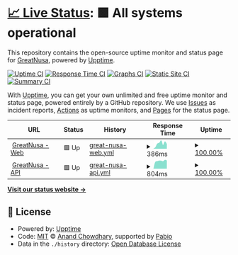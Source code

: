 # [📈 Live Status](https://greatnusa.github.io/upptime): <!--live status--> **🟩 All systems operational**

This repository contains the open-source uptime monitor and status page for [GreatNusa](https://greatnusa.com), powered by [Upptime](https://github.com/upptime/upptime).

[![Uptime CI](https://github.com/greatnusa/upptime/workflows/Uptime%20CI/badge.svg)](https://github.com/greatnusa/upptime/actions?query=workflow%3A%22Uptime+CI%22)
[![Response Time CI](https://github.com/greatnusa/upptime/workflows/Response%20Time%20CI/badge.svg)](https://github.com/greatnusa/upptime/actions?query=workflow%3A%22Response+Time+CI%22)
[![Graphs CI](https://github.com/greatnusa/upptime/workflows/Graphs%20CI/badge.svg)](https://github.com/greatnusa/upptime/actions?query=workflow%3A%22Graphs+CI%22)
[![Static Site CI](https://github.com/greatnusa/upptime/workflows/Static%20Site%20CI/badge.svg)](https://github.com/greatnusa/upptime/actions?query=workflow%3A%22Static+Site+CI%22)
[![Summary CI](https://github.com/greatnusa/upptime/workflows/Summary%20CI/badge.svg)](https://github.com/greatnusa/upptime/actions?query=workflow%3A%22Summary+CI%22)

With [Upptime](https://upptime.js.org), you can get your own unlimited and free uptime monitor and status page, powered entirely by a GitHub repository. We use [Issues](https://github.com/greatnusa/upptime/issues) as incident reports, [Actions](https://github.com/greatnusa/upptime/actions) as uptime monitors, and [Pages](https://greatnusa.github.io/upptime) for the status page.

<!--start: status pages-->
<!-- This summary is generated by Upptime (https://github.com/upptime/upptime) -->
<!-- Do not edit this manually, your changes will be overwritten -->
<!-- prettier-ignore -->
| URL | Status | History | Response Time | Uptime |
| --- | ------ | ------- | ------------- | ------ |
| <img alt="" src="https://icons.duckduckgo.com/ip3/www.greatnusa.com.ico" height="13"> [GreatNusa - Web](https://www.greatnusa.com) | 🟩 Up | [great-nusa-web.yml](https://github.com/greatnusa/upptime/commits/HEAD/history/great-nusa-web.yml) | <details><summary><img alt="Response time graph" src="./graphs/great-nusa-web/response-time-week.png" height="20"> 386ms</summary><br><a href="https://greatnusa.github.io/upptime/history/great-nusa-web"><img alt="Response time 1302" src="https://img.shields.io/endpoint?url=https%3A%2F%2Fraw.githubusercontent.com%2Fgreatnusa%2Fupptime%2FHEAD%2Fapi%2Fgreat-nusa-web%2Fresponse-time.json"></a><br><a href="https://greatnusa.github.io/upptime/history/great-nusa-web"><img alt="24-hour response time 340" src="https://img.shields.io/endpoint?url=https%3A%2F%2Fraw.githubusercontent.com%2Fgreatnusa%2Fupptime%2FHEAD%2Fapi%2Fgreat-nusa-web%2Fresponse-time-day.json"></a><br><a href="https://greatnusa.github.io/upptime/history/great-nusa-web"><img alt="7-day response time 386" src="https://img.shields.io/endpoint?url=https%3A%2F%2Fraw.githubusercontent.com%2Fgreatnusa%2Fupptime%2FHEAD%2Fapi%2Fgreat-nusa-web%2Fresponse-time-week.json"></a><br><a href="https://greatnusa.github.io/upptime/history/great-nusa-web"><img alt="30-day response time 1302" src="https://img.shields.io/endpoint?url=https%3A%2F%2Fraw.githubusercontent.com%2Fgreatnusa%2Fupptime%2FHEAD%2Fapi%2Fgreat-nusa-web%2Fresponse-time-month.json"></a><br><a href="https://greatnusa.github.io/upptime/history/great-nusa-web"><img alt="1-year response time 1302" src="https://img.shields.io/endpoint?url=https%3A%2F%2Fraw.githubusercontent.com%2Fgreatnusa%2Fupptime%2FHEAD%2Fapi%2Fgreat-nusa-web%2Fresponse-time-year.json"></a></details> | <details><summary><a href="https://greatnusa.github.io/upptime/history/great-nusa-web">100.00%</a></summary><a href="https://greatnusa.github.io/upptime/history/great-nusa-web"><img alt="All-time uptime 99.89%" src="https://img.shields.io/endpoint?url=https%3A%2F%2Fraw.githubusercontent.com%2Fgreatnusa%2Fupptime%2FHEAD%2Fapi%2Fgreat-nusa-web%2Fuptime.json"></a><br><a href="https://greatnusa.github.io/upptime/history/great-nusa-web"><img alt="24-hour uptime 100.00%" src="https://img.shields.io/endpoint?url=https%3A%2F%2Fraw.githubusercontent.com%2Fgreatnusa%2Fupptime%2FHEAD%2Fapi%2Fgreat-nusa-web%2Fuptime-day.json"></a><br><a href="https://greatnusa.github.io/upptime/history/great-nusa-web"><img alt="7-day uptime 100.00%" src="https://img.shields.io/endpoint?url=https%3A%2F%2Fraw.githubusercontent.com%2Fgreatnusa%2Fupptime%2FHEAD%2Fapi%2Fgreat-nusa-web%2Fuptime-week.json"></a><br><a href="https://greatnusa.github.io/upptime/history/great-nusa-web"><img alt="30-day uptime 99.89%" src="https://img.shields.io/endpoint?url=https%3A%2F%2Fraw.githubusercontent.com%2Fgreatnusa%2Fupptime%2FHEAD%2Fapi%2Fgreat-nusa-web%2Fuptime-month.json"></a><br><a href="https://greatnusa.github.io/upptime/history/great-nusa-web"><img alt="1-year uptime 99.89%" src="https://img.shields.io/endpoint?url=https%3A%2F%2Fraw.githubusercontent.com%2Fgreatnusa%2Fupptime%2FHEAD%2Fapi%2Fgreat-nusa-web%2Fuptime-year.json"></a></details>
| <img alt="" src="https://icons.duckduckgo.com/ip3/api.greatnusa.com.ico" height="13"> [GreatNusa - API](https://api.greatnusa.com) | 🟩 Up | [great-nusa-api.yml](https://github.com/greatnusa/upptime/commits/HEAD/history/great-nusa-api.yml) | <details><summary><img alt="Response time graph" src="./graphs/great-nusa-api/response-time-week.png" height="20"> 804ms</summary><br><a href="https://greatnusa.github.io/upptime/history/great-nusa-api"><img alt="Response time 500" src="https://img.shields.io/endpoint?url=https%3A%2F%2Fraw.githubusercontent.com%2Fgreatnusa%2Fupptime%2FHEAD%2Fapi%2Fgreat-nusa-api%2Fresponse-time.json"></a><br><a href="https://greatnusa.github.io/upptime/history/great-nusa-api"><img alt="24-hour response time 809" src="https://img.shields.io/endpoint?url=https%3A%2F%2Fraw.githubusercontent.com%2Fgreatnusa%2Fupptime%2FHEAD%2Fapi%2Fgreat-nusa-api%2Fresponse-time-day.json"></a><br><a href="https://greatnusa.github.io/upptime/history/great-nusa-api"><img alt="7-day response time 804" src="https://img.shields.io/endpoint?url=https%3A%2F%2Fraw.githubusercontent.com%2Fgreatnusa%2Fupptime%2FHEAD%2Fapi%2Fgreat-nusa-api%2Fresponse-time-week.json"></a><br><a href="https://greatnusa.github.io/upptime/history/great-nusa-api"><img alt="30-day response time 500" src="https://img.shields.io/endpoint?url=https%3A%2F%2Fraw.githubusercontent.com%2Fgreatnusa%2Fupptime%2FHEAD%2Fapi%2Fgreat-nusa-api%2Fresponse-time-month.json"></a><br><a href="https://greatnusa.github.io/upptime/history/great-nusa-api"><img alt="1-year response time 500" src="https://img.shields.io/endpoint?url=https%3A%2F%2Fraw.githubusercontent.com%2Fgreatnusa%2Fupptime%2FHEAD%2Fapi%2Fgreat-nusa-api%2Fresponse-time-year.json"></a></details> | <details><summary><a href="https://greatnusa.github.io/upptime/history/great-nusa-api">100.00%</a></summary><a href="https://greatnusa.github.io/upptime/history/great-nusa-api"><img alt="All-time uptime 100.00%" src="https://img.shields.io/endpoint?url=https%3A%2F%2Fraw.githubusercontent.com%2Fgreatnusa%2Fupptime%2FHEAD%2Fapi%2Fgreat-nusa-api%2Fuptime.json"></a><br><a href="https://greatnusa.github.io/upptime/history/great-nusa-api"><img alt="24-hour uptime 100.00%" src="https://img.shields.io/endpoint?url=https%3A%2F%2Fraw.githubusercontent.com%2Fgreatnusa%2Fupptime%2FHEAD%2Fapi%2Fgreat-nusa-api%2Fuptime-day.json"></a><br><a href="https://greatnusa.github.io/upptime/history/great-nusa-api"><img alt="7-day uptime 100.00%" src="https://img.shields.io/endpoint?url=https%3A%2F%2Fraw.githubusercontent.com%2Fgreatnusa%2Fupptime%2FHEAD%2Fapi%2Fgreat-nusa-api%2Fuptime-week.json"></a><br><a href="https://greatnusa.github.io/upptime/history/great-nusa-api"><img alt="30-day uptime 100.00%" src="https://img.shields.io/endpoint?url=https%3A%2F%2Fraw.githubusercontent.com%2Fgreatnusa%2Fupptime%2FHEAD%2Fapi%2Fgreat-nusa-api%2Fuptime-month.json"></a><br><a href="https://greatnusa.github.io/upptime/history/great-nusa-api"><img alt="1-year uptime 100.00%" src="https://img.shields.io/endpoint?url=https%3A%2F%2Fraw.githubusercontent.com%2Fgreatnusa%2Fupptime%2FHEAD%2Fapi%2Fgreat-nusa-api%2Fuptime-year.json"></a></details>

<!--end: status pages-->

[**Visit our status website →**](https://greatnusa.github.io/upptime)

## 📄 License

- Powered by: [Upptime](https://github.com/upptime/upptime)
- Code: [MIT](./LICENSE) © [Anand Chowdhary](https://anandchowdhary.com), supported by [Pabio](https://pabio.com)
- Data in the `./history` directory: [Open Database License](https://opendatacommons.org/licenses/odbl/1-0/)
